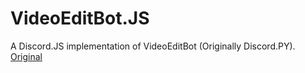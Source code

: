# VideoEditBot.JS
A Discord.JS implementation of VideoEditBot (Originally Discord.PY). [Original](https://github.com/GanerCodes/videoEditBot)
